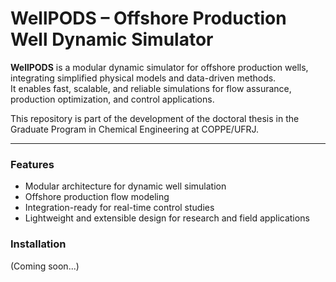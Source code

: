 # WellPODS – Offshore Production Well Dynamic Simulator

**WellPODS** is a modular dynamic simulator for offshore production wells, integrating simplified physical models and data-driven methods.  
It enables fast, scalable, and reliable simulations for flow assurance, production optimization, and control applications.

This repository is part of the development of the doctoral thesis in the Graduate Program in Chemical Engineering at COPPE/UFRJ.

---

### Features
- Modular architecture for dynamic well simulation
- Offshore production flow modeling
- Integration-ready for real-time control studies
- Lightweight and extensible design for research and field applications

### Installation
(Coming soon...)
